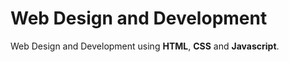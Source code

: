 # Web Design and Development

Web Design and Development using **HTML**, **CSS** and **Javascript**.
